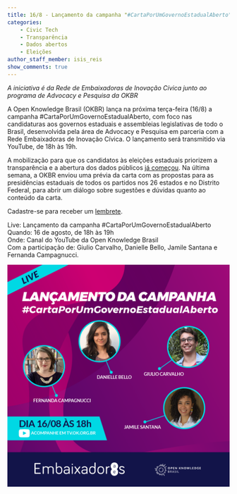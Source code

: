 ```yaml
---
title: 16/8 - Lançamento da campanha "#CartaPorUmGovernoEstadualAberto"
categories:
    - Civic Tech
    - Transparência
    - Dados abertos
    - Eleições
author_staff_member: isis_reis
show_comments: true
---
```


_A iniciativa é da Rede de Embaixadoras de Inovação Cívica junto ao programa de Advocacy e Pesquisa da OKBR_ 

A Open Knowledge Brasil (OKBR) lança na próxima terça-feira (16/8) a campanha #CartaPorUmGovernoEstadualAberto, com foco nas candidaturas aos governos estaduais e assembleias legislativas de todo o Brasil, desenvolvida pela área de Advocacy e Pesquisa em parceria com a Rede Embaixadoras de Inovação Cívica. O lançamento será transmitido via YouTube, de 18h às 19h.

A mobilização para que os candidatos às eleições estaduais priorizem a transparência e a abertura dos dados públicos [já começou](https://ok.org.br/noticia/okbr-e-embaixadoras-preparam-mobilizacao-por-mais-transparencia-e-colaboracao-em-governos-estaduais/). Na última semana, a OKBR enviou uma prévia da carta com as propostas para as presidências estaduais de todos os partidos nos 26 estados e no Distrito Federal, para abrir um diálogo sobre sugestões e dúvidas quanto ao conteúdo da carta.

Cadastre-se para receber um [lembrete](https://forms.gle/BzhQZAiA24D5nF969).

Live: Lançamento da campanha #CartaPorUmGovernoEstadualAberto  
Quando: 16 de agosto, de 18h às 19h  
Onde: Canal do YouTube da Open Knowledge Brasil  
Com a participação de: Giulio Carvalho, Danielle Bello, Jamile Santana e Fernanda Campagnucci.

![card de lançamento da campanha 2022](/images/posts/2022-08-16-lancamento-campanha.png)